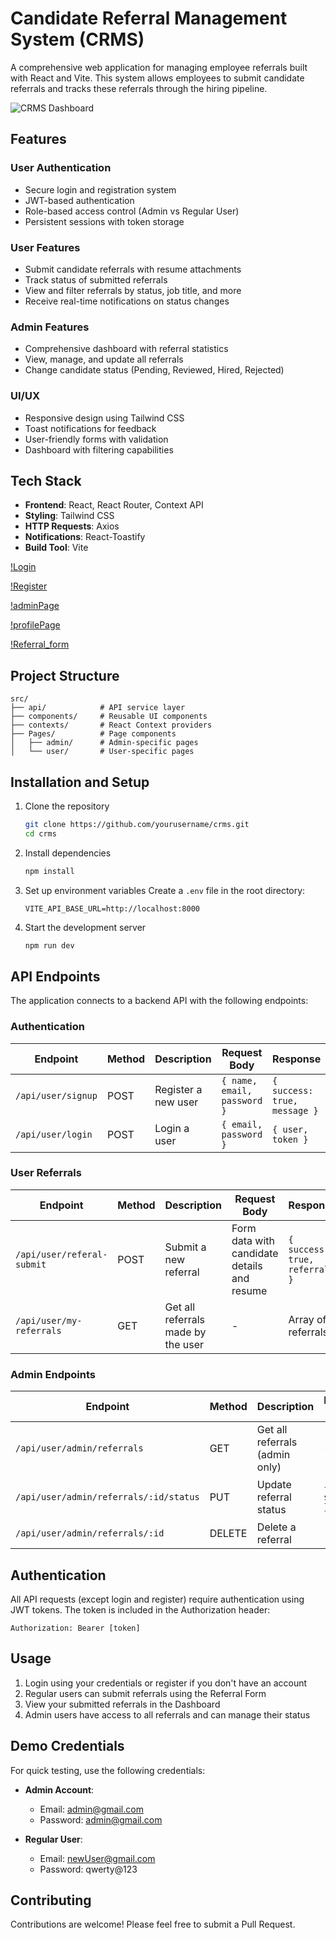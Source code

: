 # Candidate Referral Management System (CRMS)

A comprehensive web application for managing employee referrals built with React and Vite. This system allows employees to submit candidate referrals and tracks these referrals through the hiring pipeline.

![CRMS Dashboard](https://via.placeholder.com/800x400?text=CRMS+Dashboard)

## Features

### User Authentication
- Secure login and registration system
- JWT-based authentication
- Role-based access control (Admin vs Regular User)
- Persistent sessions with token storage

### User Features
- Submit candidate referrals with resume attachments
- Track status of submitted referrals
- View and filter referrals by status, job title, and more
- Receive real-time notifications on status changes

### Admin Features
- Comprehensive dashboard with referral statistics
- View, manage, and update all referrals
- Change candidate status (Pending, Reviewed, Hired, Rejected)


### UI/UX
- Responsive design using Tailwind CSS
- Toast notifications for feedback
- User-friendly forms with validation
- Dashboard with filtering capabilities

## Tech Stack

- **Frontend**: React, React Router, Context API
- **Styling**: Tailwind CSS
- **HTTP Requests**: Axios
- **Notifications**: React-Toastify
- **Build Tool**: Vite


[!Login](src/assets/login.png)

[!Register](src/assets/register.png)

[!adminPage](src/assets/admin_dashboard.png)

[!profilePage](src/assets//profilePage.png)

[!Referral_form](src/assets/User_referral_form.png)
## Project Structure

```
src/
├── api/            # API service layer
├── components/     # Reusable UI components
├── contexts/       # React Context providers
├── Pages/          # Page components
│   ├── admin/      # Admin-specific pages
│   └── user/       # User-specific pages
```

## Installation and Setup

1. Clone the repository
   ```bash
   git clone https://github.com/yourusername/crms.git
   cd crms
   ```

2. Install dependencies
   ```bash
   npm install
   ```

3. Set up environment variables
   Create a `.env` file in the root directory:
   ```
   VITE_API_BASE_URL=http://localhost:8000
   ```

4. Start the development server
   ```bash
   npm run dev
   ```

## API Endpoints

The application connects to a backend API with the following endpoints:

### Authentication

| Endpoint | Method | Description | Request Body | Response |
|----------|--------|-------------|-------------|----------|
| `/api/user/signup` | POST | Register a new user | `{ name, email, password }` | `{ success: true, message }` |
| `/api/user/login` | POST | Login a user | `{ email, password }` | `{ user, token }` |

### User Referrals

| Endpoint | Method | Description | Request Body | Response |
|----------|--------|-------------|-------------|----------|
| `/api/user/referal-submit` | POST | Submit a new referral | Form data with candidate details and resume | `{ success: true, referral }` |
| `/api/user/my-referrals` | GET | Get all referrals made by the user | - | Array of referrals |

### Admin Endpoints

| Endpoint | Method | Description | Request Body | Response |
|----------|--------|-------------|-------------|----------|
| `/api/user/admin/referrals` | GET | Get all referrals (admin only) | - | Array of referrals |
| `/api/user/admin/referrals/:id/status` | PUT | Update referral status | `{ status }` | `{ success: true, updatedReferral }` |
| `/api/user/admin/referrals/:id` | DELETE | Delete a referral | - | `{ success: true, message }` |

## Authentication

All API requests (except login and register) require authentication using JWT tokens. The token is included in the Authorization header:

```
Authorization: Bearer [token]
```

## Usage

1. Login using your credentials or register if you don't have an account
2. Regular users can submit referrals using the Referral Form
3. View your submitted referrals in the Dashboard
4. Admin users have access to all referrals and can manage their status

## Demo Credentials

For quick testing, use the following credentials:

- **Admin Account**:
  - Email: admin@gmail.com
  - Password: admin@gmail.com

- **Regular User**:
  - Email: newUser@gmail.com
  - Password: qwerty@123


## Contributing

Contributions are welcome! Please feel free to submit a Pull Request.
